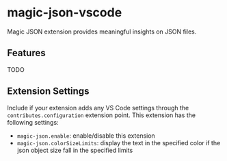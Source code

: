 # magic-json-vscode

Magic JSON extension provides meaningful insights on JSON files.

## Features

TODO

## Extension Settings

Include if your extension adds any VS Code settings through the `contributes.configuration` extension point.
This extension has the following settings:

* `magic-json.enable`: enable/disable this extension
* `magic-json.colorSizeLimits`: display the text in the specified color if the json object size fall in the specified limits